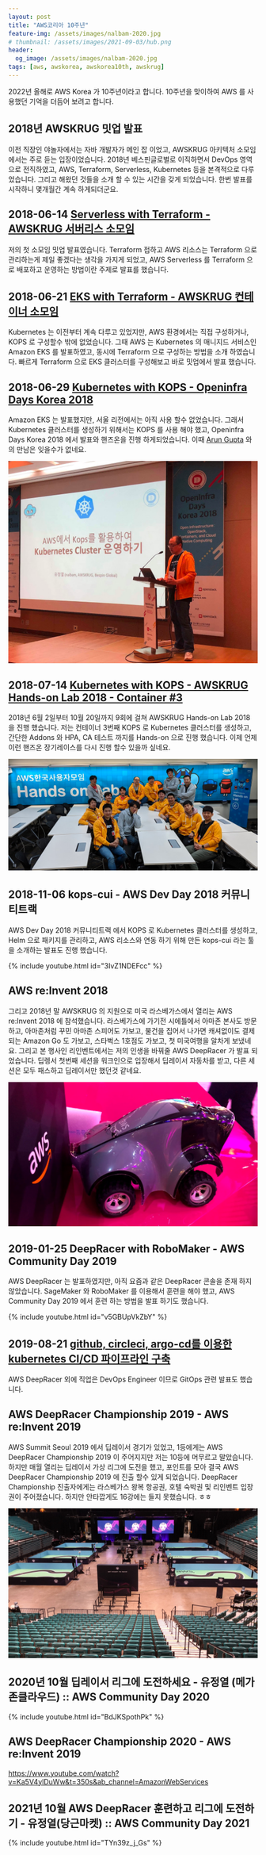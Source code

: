 ```yaml
---
layout: post
title: "AWS코리아 10주년"
feature-img: /assets/images/nalbam-2020.jpg
# thumbnail: /assets/images/2021-09-03/hub.png
header:
  og_image: /assets/images/nalbam-2020.jpg
tags: [aws, awskorea, awskorea10th, awskrug]
---
```


2022년 올해로 AWS Korea 가 10주년이라고 합니다.
10주년을 맞이하여 AWS 를 사용했던 기억을 더듬어 보려고 합니다.

## 2018년 AWSKRUG 밋업 발표

이전 직장인 야놀자에서는 자바 개발자가 메인 잡 이었고, AWSKRUG 아키텍처 소모임에서는 주로 듣는 입장이었습니다. 2018년 베스핀글로벌로 이직하면서 DevOps 영역으로 전직하였고, AWS, Terraform, Serverless, Kubernetes 등을 본격적으로 다루었습니다. 그리고 해왔던 것들을 소개 할 수 있는 시간을 갖게 되었습니다. 한번 발표를 시작하니 몇개월간 계속 하게되더군요.

## 2018-06-14 [Serverless with Terraform - AWSKRUG 서버리스 소모임](https://www.meetup.com/awskrug/events/251057806/)

저의 첫 소모임 밋업 발표였습니다. Terraform 접하고 AWS 리소스는 Terraform 으로 관리하는게 제일 좋겠다는 생각을 가지게 되었고, AWS Serverless 를 Terraform 으로 배포하고 운영하는 방법이란 주제로 발표를 했습니다.

## 2018-06-21 [EKS with Terraform - AWSKRUG 컨테이너 소모임](https://www.meetup.com/ko-KR/awskrug/events/251467130/)

Kubernetes 는 이전부터 계속 다루고 있었지만, AWS 환경에서는 직접 구성하거나, KOPS 로 구성할수 밖에 없었습니다. 그때 AWS 는 Kubernetes 의 매니지드 서비스인 Amazon EKS 를 발표하였고, 동시에 Terraform 으로 구성하는 방법을 소개 하였습니다. 빠르게 Terraform 으로 EKS 클러스터를 구성해보고 바로 밋업에서 발표 했습니다.

## 2018-06-29 [Kubernetes with KOPS - Openinfra Days Korea 2018](https://github.com/awskrug/handson-labs-2018/blob/master/OpenInfraDays/hands-on.md)

Amazon EKS 는 발표했지만, 서울 리전에서는 아직 사용 할수 없었습니다. 그래서 Kubernetes 클러스터를 생성하기 위해서는 KOPS 를 사용 해야 했고, Openinfra Days Korea 2018 에서 발표와 핸즈온을 진행 하게되었습니다. 이때 [Arun Gupta](https://www.linkedin.com/in/arunpgupta/) 와의 만남은 잊을수가 없네요.

![Openinfra Days Korea 2018](/assets/images/2022-08-30/2018-06-29.png)

## 2018-07-14 [Kubernetes with KOPS - AWSKRUG Hands-on Lab 2018 - Container #3](https://www.meetup.com/awskrug/events/251854018/)

2018년 6월 2일부터 10월 20일까지 9회에 걸쳐 AWSKRUG Hands-on Lab 2018 을 진행 했습니다. 저는 컨테이너 3번째 KOPS 로 Kubernetes 클러스터를 생성하고, 간단한 Addons 와 HPA, CA 테스트 까지를 Hands-on 으로 진행 했습니다. 이제 언제 이런 핸즈온 장기레이스를 다시 진행 할수 있을까 싶네요.

![AWSKRUG Hands-on Lab 2018](/assets/images/2022-08-30/2018-07-14.png)

## 2018-11-06 kops-cui - AWS Dev Day 2018 커뮤니티트랙

AWS Dev Day 2018 커뮤니티트랙 에서 KOPS 로 Kubernetes 클러스터를 생성하고, Helm 으로 패키지를 관리하고, AWS 리소스와 연동 하기 위해 만든 kops-cui 라는 툴을 소개하는 발표도 진행 했습니다.

{% include youtube.html id="3IvZ1NDEFcc" %}

## AWS re:Invent 2018

그리고 2018년 말 AWSKRUG 의 지원으로 미국 라스베가스에서 열리는 AWS re:Invent 2018 에 참석했습니다.
라스베가스에 가기전 시에틀에서 아마존 본사도 방문하고, 아마존처럼 꾸민 아마존 스피어도 가보고, 물건을 집어서 나가면 캐셔없이도 결제되는 Amazon Go 도 가보고, 스타벅스 1호점도 가보고, 첫 미국여행을 알차게 보냈네요.
그리고 본 행사인 리인벤트에서는 저의 인생을 바꿔줄 AWS DeepRacer 가 발표 되었습니다. 딥렝서 첫번째 세션을 워크인으로 입장해서 딥레이서 자동차를 받고, 다른 세션은 모두 패스하고 딥레이서만 했던것 같네요.

![deepracer](/assets/images/2022-08-30/deepracer.png)

## 2019-01-25 DeepRacer with RoboMaker - AWS Community Day 2019

AWS DeepRacer 는 발표하였지만, 아직 요즘과 같은 DeepRacer 콘솔을 존재 하지 않았습니다. SageMaker 와 RoboMaker 를 이용해서 훈련을 해야 했고, AWS Community Day 2019 에서 훈련 하는 방법을 발표 하기도 했습니다.

{% include youtube.html id="v5GBUpVkZbY" %}

## 2019-08-21 [github, circleci, argo-cd를 이용한 kubernetes CI/CD 파이프라인 구축](https://www.meetup.com/ko-KR/awskrug/events/263607584/)

AWS DeepRacer 외에 직업은 DevOps Engineer 이므로 GitOps 관련 발표도 했습니다.

## AWS DeepRacer Championship 2019 - AWS re:Invent 2019

AWS Summit Seoul 2019 에서 딥레이서 경기가 있었고, 1등에게는 AWS DeepRacer Championship 2019 이 주어지지만 저는 10등에 머무르고 말았습니다. 하지만 매월 열리는 딥레이서 가상 리그에 도전을 했고, 포인트를 모아 결국 AWS DeepRacer Championship 2019 에 진출 할수 있게 되었습니다. DeepRacer Championship 진출자에게는 라스베가스 왕복 항공권, 호텔 숙박권 및 리인벤트 입장권이 주어졌습니다. 하지만 안타깝게도 16강에는 들지 못했습니다. ㅎㅎ

![AWS DeepRacer Championship 2019](/assets/images/2022-08-30/deepracer_MGM_Grand_Arena.jpg)

## 2020년 10월 딥레이서 리그에 도전하세요 - 유정열 (메가존클라우드) :: AWS Community Day 2020

{% include youtube.html id="BdJKSpothPk" %}

## AWS DeepRacer Championship 2020 - AWS re:Invent 2019

https://www.youtube.com/watch?v=Ka5V4ylDuWw&t=350s&ab_channel=AmazonWebServices

## 2021년 10월 AWS DeepRacer 훈련하고 리그에 도전하기 - 유정열(당근마켓) :: AWS Community Day 2021

{% include youtube.html id="TYn39z_j_Gs" %}

